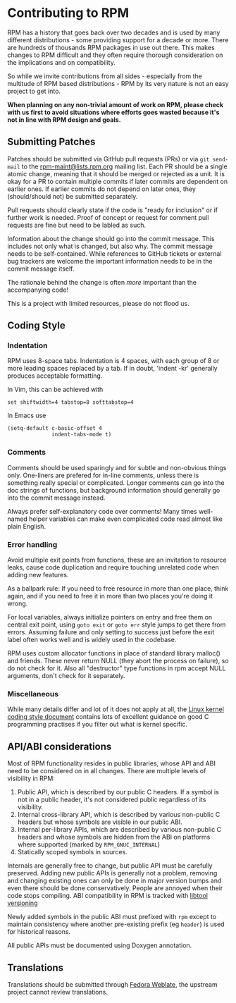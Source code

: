 # Contributing to RPM

RPM has a history that goes back over two decades and is used by many
different distributions - some providing support for a decade or
more. There are hundreds of thousands RPM packages in use out
there. This makes changes to RPM difficult and they often require thorough
consideration on the implications and on compatibility.

So while we invite contributions from all sides - especially from the
multitude of RPM based distributions - RPM by its very nature is not an
easy project to get into.

**When planning on any non-trivial amount of work on RPM, please check with us
first to avoid situations where efforts goes wasted because it's
not in line with RPM design and goals.**

## Submitting Patches

Patches should be submitted via GitHub pull requests (PRs) or via `git
send-mail` to the rpm-maint@lists.rpm.org mailing list.  Each PR should be a
single atomic change, meaning that it should be merged or rejected as a unit.
It is okay for a PR to contain multiple commits if later commits are dependent
on earlier ones.  If earlier commits do not depend on later ones, they
(should/should not) be submitted separately.

Pull requests should clearly state if the code is "ready for
inclusion" or if further work is needed. Proof of concept or request
for comment pull requests are fine but need to be labled as such.

Information about the change should go into the commit message. This
includes not only what is changed, but also why. The commit message needs to
be self-contained. While references to GitHub tickets or external bug
trackers are welcome the important information needs to be in
the commit message itself.

The rationale behind the change is often *more* important than the
accompanying code!

This is a project with limited resources, please do not flood us.

## Coding Style

### Indentation

RPM uses 8-space tabs.  Indentation is 4 spaces, with each group of 8 or more
leading spaces replaced by a tab. If in doubt, 'indent -kr' generally
produces acceptable formatting.

In Vim, this can be achieved with

```vim
set shiftwidth=4 tabstop=8 softtabstop=4
```

In Emacs use
```
(setq-default c-basic-offset 4
              indent-tabs-mode t)

```

### Comments

Comments should be used sparingly and for subtle and
non-obvious things only.  One-liners are prefered for in-line comments,
unless there is something really special or complicated. Longer
comments can go into the doc strings of functions, but background
information should generally go into the commit message instead.

Always prefer self-explanatory code over comments! Many times well-named
helper variables can make even complicated code read almost like plain
English.

### Error handling

Avoid multiple exit points from functions, these are an invitation to
resource leaks, cause code duplication and require touching unrelated
code when adding new features.

As a ballpark rule: If you need to free resource in more than one place,
think again, and if you need to free it in more than two places you're
doing it wrong.

For local variables, always initialize pointers on entry and free them
on central exit point, using `goto exit` or `goto err` style jumps to get
there from errors. Assuming failure and only setting to success just
before the exit label often works well and is widely used in the codebase.

RPM uses custom allocator functions in place of standard library malloc()
and friends. These never return NULL (they abort the process on failure),
so do not check for it. Also all "destructor" type functions in rpm accept
NULL arguments, don't check for it separately.

### Miscellaneous

While many details differ and lot of it does not apply at all, the
[Linux kernel coding style document](https://www.kernel.org/doc/html/latest/process/coding-style.html)
contains lots of excellent guidance on good C programming practises if you
filter out what is kernel specific.

## API/ABI considerations

Most of RPM functionality resides in public libraries, whose API and ABI
need to be considered on in all changes. There are multiple levels of
visibility in RPM:

1. Public API, which is described by our public C headers. If a symbol
   is not in a public header, it's not considered public regardless of
   its visibility.
2. Internal cross-library API, which is described by various non-public C
   headers but whose symbols are visible in our public ABI.
3. Internal per-library APIs, which are described by various non-public
   C headers and whose symbols are hidden from the ABI on platforms
   where supported (marked by `RPM_GNUC_INTERNAL`)
4. Statically scoped symbols in sources.

Internals are generally free to change, but public API must be carefully
preserved. Adding new public APIs is generally not a problem, removing
and changing existing ones can only be done in major version bumps and
even there should be done conservatively. People are annoyed when their
code stops compiling. ABI compatibility in RPM is tracked with
[libtool versioning](https://www.gnu.org/software/libtool/manual/html_node/Libtool-versioning.html)

Newly added symbols in the public ABI must prefixed with `rpm` except to
maintain consistency where another pre-existing prefix (eg `header`) is
used for historical reasons.

All public APIs must be documented using Doxygen annotation.

## Translations

Translations should be submitted through [Fedora Weblate](https://translate.fedoraproject.org/projects/rpm/),
the upstream project cannot review translations.
